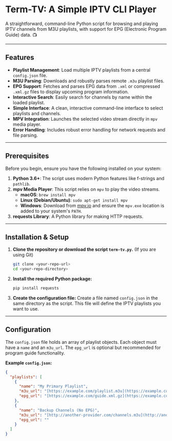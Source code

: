 # Term-TV: A Simple IPTV CLI Player

A straightforward, command-line Python script for browsing and playing IPTV channels from M3U playlists, with support for EPG (Electronic Program Guide) data. 📺



---

## Features

-   **Playlist Management**: Load multiple IPTV playlists from a central `config.json` file.
-   **M3U Parsing**: Downloads and robustly parses remote `.m3u` playlist files.
-   **EPG Support**: Fetches and parses EPG data from `.xml` or compressed `.xml.gz` files to display upcoming program information.
-   **Interactive Search**: Easily search for channels by name within the loaded playlist.
-   **Simple Interface**: A clean, interactive command-line interface to select playlists and channels.
-   **MPV Integration**: Launches the selected video stream directly in `mpv` media player.
-   **Error Handling**: Includes robust error handling for network requests and file parsing.

---

## Prerequisites

Before you begin, ensure you have the following installed on your system:

1.  **Python 3.6+**: The script uses modern Python features like f-strings and `pathlib`.
2.  **mpv Media Player**: This script relies on `mpv` to play the video streams.
    -   **macOS**: `brew install mpv`
    -   **Linux (Debian/Ubuntu)**: `sudo apt-get install mpv`
    -   **Windows**: Download from [mpv.io](https://mpv.io/installation/) and ensure the `mpv.exe` location is added to your system's `PATH`.
3.  **requests Library**: A Python library for making HTTP requests.

---

## Installation & Setup

1.  **Clone the repository or download the script `term-tv.py`.**
    (If you are using Git)
    ```bash
    git clone <your-repo-url>
    cd <your-repo-directory>
    ```

2.  **Install the required Python package:**
    ```bash
    pip install requests
    ```

3.  **Create the configuration file:**
    Create a file named `config.json` in the same directory as the script. This file will define the IPTV playlists you want to use.

---

## Configuration

The `config.json` file holds an array of playlist objects. Each object must have a `name` and an `m3u_url`. The `epg_url` is optional but recommended for program guide functionality.

**Example `config.json`:**

```json
{
  "playlists": [
    {
      "name": "My Primary Playlist",
      "m3u_url": "[https://example.com/playlist.m3u](https://example.com/playlist.m3u)",
      "epg_url": "[https://example.com/guide.xml.gz](https://example.com/guide.xml.gz)"
    },
    {
      "name": "Backup Channels (No EPG)",
      "m3u_url": "[http://another-provider.com/channels.m3u](http://another-provider.com/channels.m3u)",
      "epg_url": ""
    }
  ]
}
